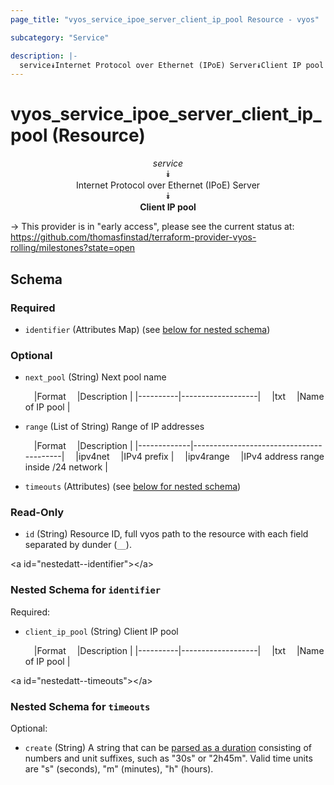 ```yaml
---
page_title: "vyos_service_ipoe_server_client_ip_pool Resource - vyos"

subcategory: "Service"

description: |- 
  service⯯Internet Protocol over Ethernet (IPoE) Server⯯Client IP pool
---
```


# vyos_service_ipoe_server_client_ip_pool (Resource)
<center>

*service*  
⯯  
Internet Protocol over Ethernet (IPoE) Server  
⯯  
**Client IP pool**


</center>

-> This provider is in "early access", please see the current status at: https://github.com/thomasfinstad/terraform-provider-vyos-rolling/milestones?state=open

## Schema

### Required

- `identifier` (Attributes Map) (see [below for nested schema](#nestedatt--identifier))

### Optional

- `next_pool` (String) Next pool name

    &emsp;|Format  &emsp;|Description      |
    |----------|-------------------|
    &emsp;|txt     &emsp;|Name of IP pool  |
- `range` (List of String) Range of IP addresses

    &emsp;|Format     &emsp;|Description                            |
    |-------------|-----------------------------------------|
    &emsp;|ipv4net    &emsp;|IPv4 prefix                            |
    &emsp;|ipv4range  &emsp;|IPv4 address range inside /24 network  |
- `timeouts` (Attributes) (see [below for nested schema](#nestedatt--timeouts))

### Read-Only

- `id` (String) Resource ID, full vyos path to the resource with each field separated by dunder (`__`).

&lt;a id=&#34;nestedatt--identifier&#34;&gt;&lt;/a&gt;
### Nested Schema for `identifier`

Required:

- `client_ip_pool` (String) Client IP pool

    &emsp;|Format  &emsp;|Description      |
    |----------|-------------------|
    &emsp;|txt     &emsp;|Name of IP pool  |


&lt;a id=&#34;nestedatt--timeouts&#34;&gt;&lt;/a&gt;
### Nested Schema for `timeouts`

Optional:

- `create` (String) A string that can be [parsed as a duration](https://pkg.go.dev/time#ParseDuration) consisting of numbers and unit suffixes, such as &#34;30s&#34; or &#34;2h45m&#34;. Valid time units are &#34;s&#34; (seconds), &#34;m&#34; (minutes), &#34;h&#34; (hours).  
